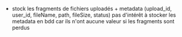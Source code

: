 - stock les fragments de fichiers uploadés + metadata (upload_id, user_id, fileName, path, fileSize, status) 
  pas d'intérêt à stocker les metadata en bdd car ils n'ont aucune valeur si les fragments sont perdus
